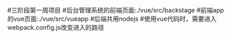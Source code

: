 #三阶段第一周项目
#后台管理系统的前端页面:./vue/src/backstage
#前端app的vue页面:./vue/src/vueapp
#后端共用nodejs
#使用vue代码时，需要进入webpack.config.js改变进入的路径